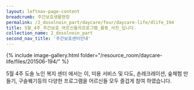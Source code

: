 ```yaml
--- 
layout: leftnav-page-content 
breadcrumb: 주간보호생활현장 
permalink: /2_dosolnoin_part/daycare/four/daycare-life/dlife_194
title: 5월_4주_주간보호_어르신들의프로그램_활동_사진_입니다.
collection_name: 2_dosolnoin_part
second_nav_title: '주간보호센터안내' 
---
```

{% include image-gallery.html folder="/resource_room/daycare-life/files/201506-194/" %}








5월 4주 도솔 노인 복지 센터 에서는 이, 미용 서비스 및 다도, 손레크레이션, 숲체험 만들기, 구슬꿰기등의 다양한 프로그램을 어르신들 모두 즐겁게 참여 하였습니다.